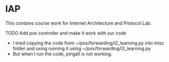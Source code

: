 # IAP
This contains course work for Internet Architecture and Protocol Lab.


TODO
Add pox controller and make it work with our code
- I tried copying the code from ~/pox/forwarding/l2_learning.py into misc folder and using running it using ~/pox/forwarding/l2_learning.py
- But when I run the code, pingall is not working.
